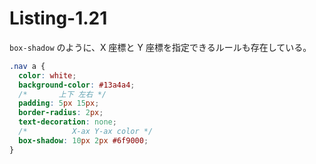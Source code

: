 # Listing-1.21

`box-shadow` のように、X 座標と Y 座標を指定できるルールも存在している。

```css
.nav a {
  color: white;
  background-color: #13a4a4;
  /*       上下 左右 */
  padding: 5px 15px;
  border-radius: 2px;
  text-decoration: none;
  /*          X-ax Y-ax color */
  box-shadow: 10px 2px #6f9000;
}
```
